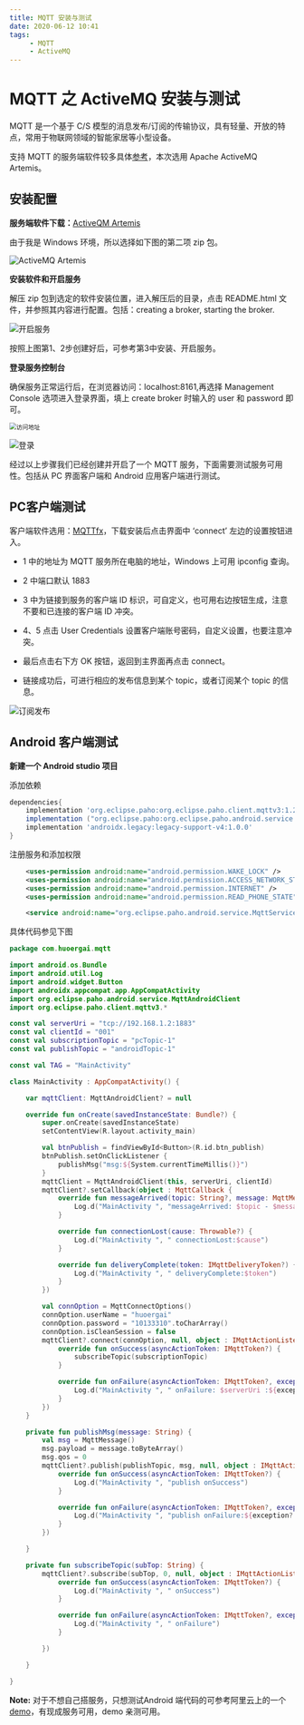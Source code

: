 ```yaml
---
title: MQTT 安装与测试
date: 2020-06-12 10:41
tags: 
     - MQTT
     - ActiveMQ
---
```

# MQTT 之 ActiveMQ 安装与测试

MQTT 是一个基于 C/S 模型的消息发布/订阅的传输协议，具有轻量、开放的特点，常用于物联网领域的智能家居等小型设备。

支持 MQTT 的服务端软件较多具体[参考](https://github.com/mqtt/mqtt.github.io/wiki/servers)，本次选用 Apache ActiveMQ Artemis。

## 安装配置

**服务端软件下载：**[ActiveQM Artemis](https://activemq.apache.org/)

由于我是 Windows 环境，所以选择如下图的第二项 zip 包。

![ActiveMQ Artemis](/assets/img/mqtt/mqtt_setup01.png)

**安装软件和开启服务**

解压 zip 包到选定的软件安装位置，进入解压后的目录，点击 README.html 文件，并参照其内容进行配置。包括：creating a broker, starting the broker.

![开启服务](/assets/img/mqtt/mqtt_setup02.png)

按照上图第1、2步创建好后，可参考第3中安装、开启服务。

**登录服务控制台**

确保服务正常运行后，在浏览器访问：localhost:8161,再选择 Management Console 选项进入登录界面，填上 create broker 时输入的 user 和 password 即可。

<img src="/assets/img/mqtt/mqtt_setup03.png" alt="访问地址" style="zoom:75%;" />

![登录](/assets/img/mqtt/mqtt_setup04.png)

经过以上步骤我们已经创建并开启了一个 MQTT 服务，下面需要测试服务可用性。包括从 PC 界面客户端和 Android 应用客户端进行测试。

## PC客户端测试

客户端软件选用：[MQTTfx](https://mqttfx.jensd.de/)，下载安装后点击界面中 ‘connect’ 左边的设置按钮进入。

- 1 中的地址为 MQTT 服务所在电脑的地址，Windows 上可用 ipconfig 查询。

- 2 中端口默认 1883

- 3 中为链接到服务的客户端 ID 标识，可自定义，也可用右边按钮生成，注意不要和已连接的客户端 ID 冲突。
- 4、5 点击 User Credentials 设置客户端账号密码，自定义设置，也要注意冲突。
- 最后点击右下方 OK 按钮，返回到主界面再点击 connect。
- 链接成功后，可进行相应的发布信息到某个 topic，或者订阅某个 topic 的信息。

![订阅发布](/assets/img/mqtt/mqtt_setup07.png)

## Android 客户端测试

**新建一个 Android studio 项目**

添加依赖

```groovy
dependencies{
    implementation 'org.eclipse.paho:org.eclipse.paho.client.mqttv3:1.2.4'
    implementation ("org.eclipse.paho:org.eclipse.paho.android.service:1.1.1")
    implementation 'androidx.legacy:legacy-support-v4:1.0.0'
}
```

注册服务和添加权限

```xml
	<uses-permission android:name="android.permission.WAKE_LOCK" />
	<uses-permission android:name="android.permission.ACCESS_NETWORK_STATE" />
	<uses-permission android:name="android.permission.INTERNET" />
	<uses-permission android:name="android.permission.READ_PHONE_STATE" />

	<service android:name="org.eclipse.paho.android.service.MqttService" />
```

具体代码参见下图

```kotlin
package com.huoergai.mqtt

import android.os.Bundle
import android.util.Log
import android.widget.Button
import androidx.appcompat.app.AppCompatActivity
import org.eclipse.paho.android.service.MqttAndroidClient
import org.eclipse.paho.client.mqttv3.*

const val serverUri = "tcp://192.168.1.2:1883"
const val clientId = "001"
const val subscriptionTopic = "pcTopic-1"
const val publishTopic = "androidTopic-1"

const val TAG = "MainActivity"

class MainActivity : AppCompatActivity() {

    var mqttClient: MqttAndroidClient? = null

    override fun onCreate(savedInstanceState: Bundle?) {
        super.onCreate(savedInstanceState)
        setContentView(R.layout.activity_main)

        val btnPublish = findViewById<Button>(R.id.btn_publish)
        btnPublish.setOnClickListener {
            publishMsg("msg:${System.currentTimeMillis()}")
        }
        mqttClient = MqttAndroidClient(this, serverUri, clientId)
        mqttClient?.setCallback(object : MqttCallback {
            override fun messageArrived(topic: String?, message: MqttMessage?) {
                Log.d("MainActivity ", "messageArrived: $topic - $message")
            }

            override fun connectionLost(cause: Throwable?) {
                Log.d("MainActivity ", " connectionLost:$cause")
            }

            override fun deliveryComplete(token: IMqttDeliveryToken?) {
                Log.d("MainActivity ", " deliveryComplete:$token")
            }
        })

        val connOption = MqttConnectOptions()
        connOption.userName = "huoergai"
        connOption.password = "10133310".toCharArray()
        connOption.isCleanSession = false
        mqttClient?.connect(connOption, null, object : IMqttActionListener {
            override fun onSuccess(asyncActionToken: IMqttToken?) {
                subscribeTopic(subscriptionTopic)
            }

            override fun onFailure(asyncActionToken: IMqttToken?, exception: Throwable?) {
                Log.d("MainActivity ", " onFailure: $serverUri :${exception?.message}")
            }
        })
    }

    private fun publishMsg(message: String) {
        val msg = MqttMessage()
        msg.payload = message.toByteArray()
        msg.qos = 0
        mqttClient?.publish(publishTopic, msg, null, object : IMqttActionListener {
            override fun onSuccess(asyncActionToken: IMqttToken?) {
                Log.d("MainActivity ", "publish onSuccess")
            }

            override fun onFailure(asyncActionToken: IMqttToken?, exception: Throwable?) {
                Log.d("MainActivity ", "publish onFailure:${exception?.message}")
            }
        })

    }

    private fun subscribeTopic(subTop: String) {
        mqttClient?.subscribe(subTop, 0, null, object : IMqttActionListener {
            override fun onSuccess(asyncActionToken: IMqttToken?) {
                Log.d("MainActivity ", " onSuccess")
            }

            override fun onFailure(asyncActionToken: IMqttToken?, exception: Throwable?) {
                Log.d("MainActivity ", " onFailure")
            }

        })

    }

}
```

**Note:** 对于不想自己搭服务，只想测试Android 端代码的可参考阿里云上的一个 [demo](https://www.alibabacloud.com/help/doc-detail/146630.htm#title-0t4-lje-mnp)，有现成服务可用，demo 亲测可用。